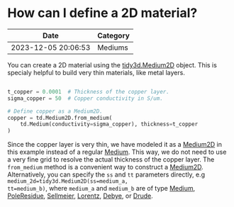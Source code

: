 # How can I define a 2D material?

| Date       | Category    |
|------------|-------------|
| 2023-12-05 20:06:53 | Mediums |


You can create a 2D material using the [tidy3d.Medium2D](https://docs.flexcompute.com/projects/tidy3d/en/latest/_autosummary/tidy3d.Medium2D.html) object. This is specialy helpful to build very thin materials, like metal layers.



```python

t_copper = 0.0001  # Thickness of the copper layer.
sigma_copper = 50  # Copper conductivity in S/um.

# Define copper as a Medium2D.
copper = td.Medium2D.from_medium(
    td.Medium(conductivity=sigma_copper), thickness=t_copper
)

```



Since the copper layer is very thin, we have modeled it as a <a href="https://docs.flexcompute.com/projects/tidy3d/en/latest/_autosummary/tidy3d.Medium2D.html?__hstc=197414576.85a08fc595b47d0b94ebfa20ba44cd6d.1696006513341.1701804845497.1701806942901.23&amp;__hssc=197414576.4.1701806942901&amp;__hsfp=3209960735">Medium2D</a> in this example instead of a regular <a href="https://docs.flexcompute.com/projects/tidy3d/en/latest/_autosummary/tidy3d.Medium.html?__hstc=197414576.85a08fc595b47d0b94ebfa20ba44cd6d.1696006513341.1701804845497.1701806942901.23&amp;__hssc=197414576.4.1701806942901&amp;__hsfp=3209960735">Medium</a>. This way, we do not need to use a very fine grid to resolve the actual thickness of the copper layer. The <code>from_medium</code> method is a convenient way to construct a <a href="https://docs.flexcompute.com/projects/tidy3d/en/latest/_autosummary/tidy3d.Medium2D.html?__hstc=197414576.85a08fc595b47d0b94ebfa20ba44cd6d.1696006513341.1701804845497.1701806942901.23&amp;__hssc=197414576.4.1701806942901&amp;__hsfp=3209960735">Medium2D</a>. Alternatively, you can specify the <code>ss</code> and <code>tt</code> parameters directly, e.g <code>medium_2d=tidy3d.Medium2D(ss=medium_a, tt=medium_b)</code>, where <code>medium_a</code> and <code>medium_b</code> are of type <a href="https://docs.flexcompute.com/projects/tidy3d/en/latest/_autosummary/tidy3d.Medium.html#tidy3d.Medium">Medium</a>, <a href="https://docs.flexcompute.com/projects/tidy3d/en/latest/_autosummary/tidy3d.PoleResidue.html#tidy3d.PoleResidue">PoleResidue</a>, <a href="https://docs.flexcompute.com/projects/tidy3d/en/latest/_autosummary/tidy3d.Sellmeier.html#tidy3d.Sellmeier">Sellmeier</a>, <a href="https://docs.flexcompute.com/projects/tidy3d/en/latest/_autosummary/tidy3d.Lorentz.html#tidy3d.Lorentz">Lorentz</a>, <a href="https://docs.flexcompute.com/projects/tidy3d/en/latest/_autosummary/tidy3d.Debye.html#tidy3d.Debye">Debye</a>, or <a href="https://docs.flexcompute.com/projects/tidy3d/en/latest/_autosummary/tidy3d.Drude.html#tidy3d.Drude">Drude</a>.

